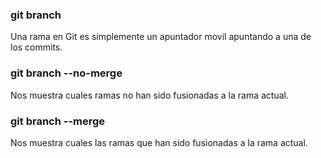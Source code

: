### git branch 
Una rama en Git es simplemente un apuntador movil apuntando a una de los commits.

### git branch --no-merge
Nos muestra cuales ramas no han sido fusionadas a la rama actual.

### git branch --merge
Nos muestra cuales las ramas que han sido fusionadas a la rama actual.


